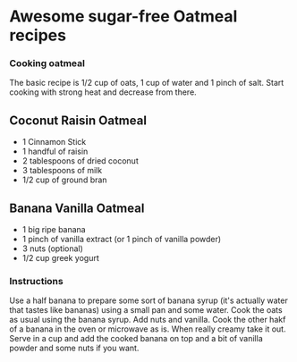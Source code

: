 # Awesome sugar-free Oatmeal recipes

### Cooking oatmeal
The basic recipe is 1/2 cup of oats, 1 cup of water and 1 pinch of salt. Start cooking with strong heat and decrease from there.

## Coconut Raisin Oatmeal
- 1 Cinnamon Stick
- 1 handful of raisin
- 2 tablespoons of dried coconut
- 3 tablespoons of milk
- 1/2 cup of ground bran

## Banana Vanilla Oatmeal
- 1 big ripe banana
- 1 pinch of vanilla extract (or 1 pinch of vanilla powder)
- 3 nuts (optional)
- 1/2 cup greek yogurt

### Instructions
Use a half banana to prepare some sort of banana syrup (it's actually water that tastes like bananas) using a small pan and some water.
Cook the oats as usual using the banana syrup. Add nuts and vanilla.
Cook the other hakf of a banana in the oven or microwave as is. When really creamy take it out.
Serve in a cup and add the cooked banana on top and a bit of vanilla powder and some nuts if you want.
